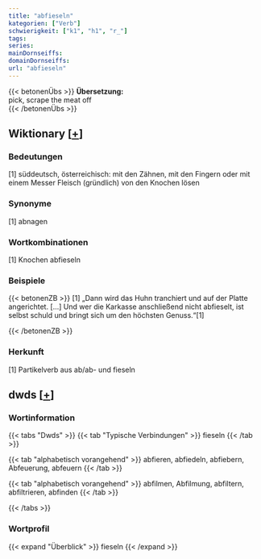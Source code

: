```yaml
---
title: "abfieseln"
kategorien: ["Verb"]
schwierigkeit: ["k1", "h1", "r_"]
tags:
series:
mainDornseiffs:
domainDornseiffs:
url: "abfieseln"
---
```


{{< betonenÜbs >}}
**Übersetzung:**  
pick, scrape the meat off  
{{< /betonenÜbs >}}

## Wiktionary [[+](https://de.wiktionary.org/wiki/abfieseln)]

### Bedeutungen
[1] süddeutsch, österreichisch: mit den Zähnen, mit den Fingern oder mit einem Messer Fleisch (gründlich) von den Knochen lösen  

### Synonyme
[1] abnagen  

### Wortkombinationen
[1] Knochen abfieseln  

### Beispiele
{{< betonenZB >}}
[1] „Dann wird das Huhn tranchiert und auf der Platte angerichtet. […] Und wer die Karkasse anschließend nicht abfieselt, ist selbst schuld und bringt sich um den höchsten Genuss.“[1]  

{{< /betonenZB >}}
### Herkunft
[1] Partikelverb aus ab/ab- und fieseln  



## dwds [[+](https://www.dwds.de/wb/abfieseln)]

### Wortinformation
{{< tabs "Dwds" >}}
{{< tab "Typische Verbindungen" >}}
fieseln
{{< /tab >}}

{{< tab "alphabetisch vorangehend" >}}
abfieren, abfiedeln, abfiebern, Abfeuerung, abfeuern
{{< /tab >}}

{{< tab "alphabetisch vorangehend" >}}
abfilmen, Abfilmung, abfiltern, abfiltrieren, abfinden
{{< /tab >}}

{{< /tabs >}}

### Wortprofil
{{< expand "Überblick" >}} fieseln {{< /expand >}}

